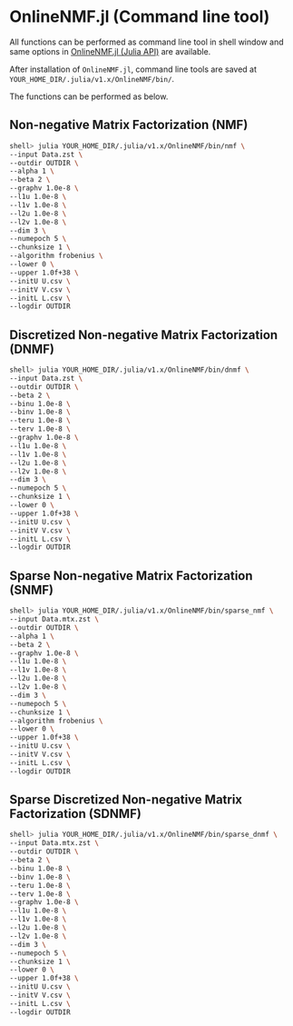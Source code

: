 # OnlineNMF.jl (Command line tool)

All functions can be performed as command line tool in shell window and same options in [OnlineNMF.jl (Julia API)](@ref) are available.

After installation of `OnlineNMF.jl`, command line tools are saved at `YOUR_HOME_DIR/.julia/v1.x/OnlineNMF/bin/`.

The functions can be performed as below.

## Non-negative Matrix Factorization (NMF)
```bash
shell> julia YOUR_HOME_DIR/.julia/v1.x/OnlineNMF/bin/nmf \
--input Data.zst \
--outdir OUTDIR \
--alpha 1 \
--beta 2 \
--graphv 1.0e-8 \
--l1u 1.0e-8 \
--l1v 1.0e-8 \
--l2u 1.0e-8 \
--l2v 1.0e-8 \
--dim 3 \
--numepoch 5 \
--chunksize 1 \
--algorithm frobenius \
--lower 0 \
--upper 1.0f+38 \
--initU U.csv \
--initV V.csv \
--initL L.csv \
--logdir OUTDIR
```

## Discretized Non-negative Matrix Factorization (DNMF)
```bash
shell> julia YOUR_HOME_DIR/.julia/v1.x/OnlineNMF/bin/dnmf \
--input Data.zst \
--outdir OUTDIR \
--beta 2 \
--binu 1.0e-8 \
--binv 1.0e-8 \
--teru 1.0e-8 \
--terv 1.0e-8 \
--graphv 1.0e-8 \
--l1u 1.0e-8 \
--l1v 1.0e-8 \
--l2u 1.0e-8 \
--l2v 1.0e-8 \
--dim 3 \
--numepoch 5 \
--chunksize 1 \
--lower 0 \
--upper 1.0f+38 \
--initU U.csv \
--initV V.csv \
--initL L.csv \
--logdir OUTDIR
```

## Sparse Non-negative Matrix Factorization (SNMF)
```bash
shell> julia YOUR_HOME_DIR/.julia/v1.x/OnlineNMF/bin/sparse_nmf \
--input Data.mtx.zst \
--outdir OUTDIR \
--alpha 1 \
--beta 2 \
--graphv 1.0e-8 \
--l1u 1.0e-8 \
--l1v 1.0e-8 \
--l2u 1.0e-8 \
--l2v 1.0e-8 \
--dim 3 \
--numepoch 5 \
--chunksize 1 \
--algorithm frobenius \
--lower 0 \
--upper 1.0f+38 \
--initU U.csv \
--initV V.csv \
--initL L.csv \
--logdir OUTDIR
```

## Sparse Discretized Non-negative Matrix Factorization (SDNMF)
```bash
shell> julia YOUR_HOME_DIR/.julia/v1.x/OnlineNMF/bin/sparse_dnmf \
--input Data.mtx.zst \
--outdir OUTDIR \
--beta 2 \
--binu 1.0e-8 \
--binv 1.0e-8 \
--teru 1.0e-8 \
--terv 1.0e-8 \
--graphv 1.0e-8 \
--l1u 1.0e-8 \
--l1v 1.0e-8 \
--l2u 1.0e-8 \
--l2v 1.0e-8 \
--dim 3 \
--numepoch 5 \
--chunksize 1 \
--lower 0 \
--upper 1.0f+38 \
--initU U.csv \
--initV V.csv \
--initL L.csv \
--logdir OUTDIR
```
